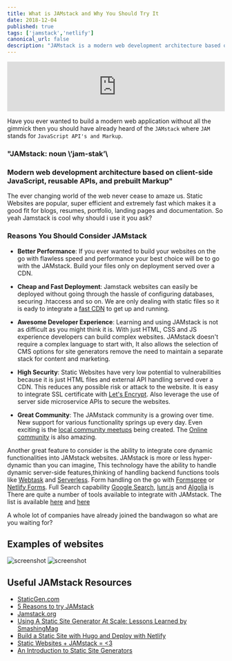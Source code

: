 ```yaml
---
title: What is JAMstack and Why You Should Try It
date: 2018-12-04
published: true
tags: ['jamstack','netlify']
canonical_url: false
description: "JAMstack is a modern web development architecture based on client-side JavaScript, reusable APIs, and prebuilt Markup."
---
```


<iframe title="parler" style="width: 100%; max-height: 115px; border: none;" src='https://api.parler.io/ss/player?url=https%3A%2F%2Fwww.parler.io%2Faudio%2F16923918848%2Fe4510f8079e5e5667b049c75e8e98f2349c57f08.28cb8043-e474-44b9-ac4e-5ab9a7256346.mp3'></iframe>

Have you ever wanted to build a modern web application without all the gimmick then you should have already heard of the `JAMstack` where `JAM` stands for `JavaScript API's and Markup`.

### "JAMstack: noun \’jam-stak’\
### Modern web development architecture based on client-side JavaScript, reusable APIs, and prebuilt Markup"

The ever changing world of the web never cease to amaze us. Static Websites are popular, super efficient and extremely fast which makes it a good fit for blogs, resumes, portfolio, landing pages and documentation. So yeah Jamstack is cool why should i use it you ask?

### Reasons You Should Consider JAMstack

- **Better Performance**: If you ever wanted to build your websites on the go with flawless speed and performance your best choice will be to go with the JAMstack. Build your files only on deployment served over a CDN.

- **Cheap and Fast Deployment**: Jamstack websites can easily be deployed without going through the hassle of configuring databases, securing .htaccess and so on. We are only dealing with static files so it is eady to integrate a [fast CDN](https://www.slant.co/topics/2256/~static-website-hosting-provider) to get up and running.

- **Awesome Developer Experience**: Learning and using JAMstack is not as difficult as you might think it is. With just HTML, CSS and JS experience developers can build complex websites. JAMstack doesn't require a complex language to start with, It also allows the selection of CMS options for site generators remove the need to maintain a separate stack for content and marketing.

- **High Security**: Static Websites have very low potential to vulnerabilities because it is just HTML files and external API handling   served over a CDN. This reduces any possible risk or attack to the website. It is easy to integrate SSL certificate with [Let's Encrypt](https://letsencrypt.org/). Also leverage the use of server side microservice APIs to secure the websites.

- **Great Community**: The JAMstack community is a growing over time. New support for various functionality springs up every day. Even exciting is the [local community meetups](https://jamstack.org/community/) being created. The [Online community](https://gitter.im/jamstack/community) is also amazing.

Another great feature to consider is the ability to integrate core dynamic functionalities into JAMstack websites. JAMstack is more or less hyper-dynamic than you can imagine, This technology have the ability to handle dynamic server-side features,thinking of handling backend functions tools like [Webtask](https://webtask.io/) and [Serverless](https://serverless.com/). Form handling on the go with [Formspree](https://formspree.io/) or [Netlify Forms](https://www.netlify.com/docs/form-handling/). Full Search capability [Google Search](https://cse.google.com/cse/), [lunr.js](https://lunrjs.com/) and [Algolia](https://www.algolia.com/) is  There are quite a number of tools available to integrate with JAMstack. The list is available [here](https://www.thenewdynamic.org/tools/) and [here](http://cloudcannon.com/tips/2014/12/12/the-ultimate-list-of-services-for-static-websites.html)

A whole lot of companies have already joined the bandwagon so what are you waiting for?

## Examples of websites

![screenshot](https://res.cloudinary.com/lauragift/image/upload/v1523804538/2-screenshot_r6uux6.png)
![screenshot](https://res.cloudinary.com/lauragift/image/upload/v1523804647/JAMstack_JavaScript_APIs_and_Markup_1_ys6djd.png)

## Useful JAMstack Resources

- [StaticGen.com](http://www.staticgen.com/)
- [5 Reasons to try JAMstack](https://builtvisible.com/go-static-try-jamstack/)
- [Jamstack.org](https://jamstack.org/)
- [Using A Static Site Generator At Scale: Lessons Learned by SmashingMag](https://www.smashingmagazine.com/2016/08/using-a-static-site-generator-at-scale-lessons-learned/)
- [Build a Static Site with Hugo and Deploy with Netlify](https://www.giftegwuenu.com/2018/03/20/build-a-static-site-with-hugo-and-deploy-with-netlify/)
- [Static Websites + JAMstack = <3](https://julian.is/article/static-websites-and-jamstack/)
- [An Introduction to Static Site Generators](https://davidwalsh.name/introduction-static-site-generators)
